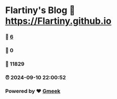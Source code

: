# Flartiny's Blog :link: https://Flartiny.github.io 
### :page_facing_up: [6](https://Flartiny.github.io/tag.html) 
### :speech_balloon: 0 
### :hibiscus: 11829 
### :alarm_clock: 2024-09-10 22:00:52 
### Powered by :heart: [Gmeek](https://github.com/Meekdai/Gmeek)
